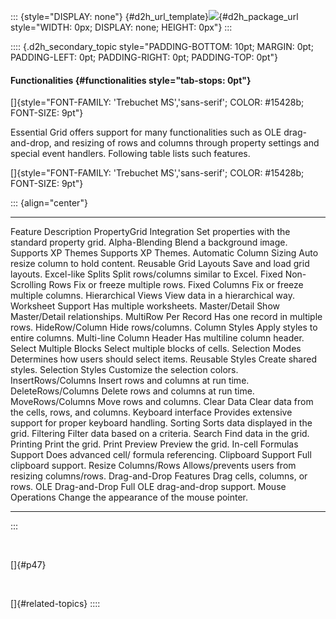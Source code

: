 ::: {style="DISPLAY: none"}
[](ms-xhelp:///?Id=d2h_url_template){#d2h_url_template}![](!package_url!){#d2h_package_url style="WIDTH: 0px; DISPLAY: none; HEIGHT: 0px"}
:::

:::: {.d2h_secondary_topic style="PADDING-BOTTOM: 10pt; MARGIN: 0pt; PADDING-LEFT: 0pt; PADDING-RIGHT: 0pt; PADDING-TOP: 0pt"}
#### Functionalities {#functionalities style="tab-stops: 0pt"}

[]{style="FONT-FAMILY: 'Trebuchet MS','sans-serif'; COLOR: #15428b; FONT-SIZE: 9pt"} 

Essential Grid offers support for many functionalities such as OLE drag-and-drop, and resizing of rows and columns through property settings and special event handlers. Following table lists such features.

[]{style="FONT-FAMILY: 'Trebuchet MS','sans-serif'; COLOR: #15428b; FONT-SIZE: 9pt"} 

::: {align="center"}
  -------------------------- ----------------------------------------------------------
  Feature                    Description
  PropertyGrid Integration   Set properties with the standard property grid.
  Alpha-Blending             Blend a background image.
  Supports XP Themes         Supports XP Themes.
  Automatic Column Sizing    Auto resize column to hold content.
  Reusable Grid Layouts      Save and load grid layouts.
  Excel-like Splits          Split rows/columns similar to Excel.
  Fixed Non-Scrolling Rows   Fix or freeze multiple rows.
  Fixed Columns              Fix or freeze multiple columns.
  Hierarchical Views         View data in a hierarchical way.
  Worksheet Support          Has multiple worksheets.
  Master/Detail              Show Master/Detail relationships.
  MultiRow Per Record        Has one record in multiple rows.
  HideRow/Column             Hide rows/columns.
  Column Styles              Apply styles to entire columns.
  Multi-line Column Header   Has multiline column header.
  Select Multiple Blocks     Select multiple blocks of cells.
  Selection Modes            Determines how users should select items.
  Reusable Styles            Create shared styles.
  Selection Styles           Customize the selection colors.
  InsertRows/Columns         Insert rows and columns at run time.
  DeleteRows/Columns         Delete rows and columns at run time.
  MoveRows/Columns           Move rows and columns.
  Clear Data                 Clear data from the cells, rows, and columns.
  Keyboard interface         Provides extensive support for proper keyboard handling.
  Sorting                    Sorts data displayed in the grid.
  Filtering                  Filter data based on a criteria.
  Search                     Find data in the grid.
  Printing                   Print the grid.
  Print Preview              Preview the grid.
  In-cell Formulas Support   Does advanced cell/ formula referencing.
  Clipboard Support          Full clipboard support.
  Resize Columns/Rows        Allows/prevents users from resizing columns/rows.
  Drag-and-Drop Features     Drag cells, columns, or rows.
  OLE Drag-and-Drop          Full OLE drag-and-drop support.
  Mouse Operations           Change the appearance of the mouse pointer.
  -------------------------- ----------------------------------------------------------
:::

 

[]{#p47} 

 

[]{#related-topics}
::::

